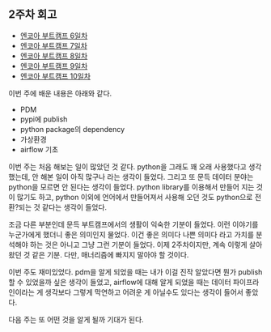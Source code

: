 ## 2주차 회고

- [엔코아 부트캠프 6일차](https://cro4737.github.io/%EC%97%94%EC%BD%94%EC%95%84-%EB%B6%80%ED%8A%B8%EC%BA%A0%ED%94%84-6%EC%9D%BC%EC%B0%A8/)
- [엔코아 부트캠프 7일차](https://cro4737.github.io/%EC%97%94%EC%BD%94%EC%95%84-%EB%B6%80%ED%8A%B8%EC%BA%A0%ED%94%84-7%EC%9D%BC%EC%B0%A8/)
- [엔코아 부트캠프 8일차](https://cro4737.github.io/%EC%97%94%EC%BD%94%EC%95%84-%EB%B6%80%ED%8A%B8%EC%BA%A0%ED%94%84-8%EC%9D%BC%EC%B0%A8/)
- [엔코아 부트캠프 9일차](https://cro4737.github.io/%EC%97%94%EC%BD%94%EC%95%84-%EB%B6%80%ED%8A%B8%EC%BA%A0%ED%94%84-9%EC%9D%BC%EC%B0%A8/)
- [엔코아 부트캠프 10일차](https://cro4737.github.io/%EC%97%94%EC%BD%94%EC%95%84-%EB%B6%80%ED%8A%B8%EC%BA%A0%ED%94%84-10%EC%9D%BC%EC%B0%A8/)

이번 주에 배운 내용은 아래와 같다.
- PDM
- pypi에 publish
- python package의 dependency
- 가상환경
- airflow 기초

이번 주는 처음 해보는 일이 많았던 것 같다. python을 그래도 꽤 오래 사용했다고 생각했는데, 안 해본 일이 아직 많구나 라는 생각이 들었다. 그리고 또 문득 데이터 분야는 python을 모르면 안 된다는 생각이 들었다. python library를 이용해서 만들어 지는 것이 많기도 하고, python 이외에 언어에서 만들어져서 사용해 오던 것도 python으로 전환?되는 것 같다는 생각이 들었다. 

조금 다른 부분인데 문득 부트캠프에서의 생활이 익숙한 기분이 들었다. 이런 이야기를 누군가에게 했더니 좋은 의미인지 물었다. 이건 좋은 의미다 나쁜 의미다 라고 가치를 분석해야 하는 것은 아니고 그냥 그런 기분이 들었다. 이제 2주차이지만, 계속 이렇게 살아왔던 것 같은 기분. 다만, 매너리즘에 빠지지 말아야 할 것이다.

이번 주도 재미있었다. pdm을 알게 되었을 때는 내가 이걸 진작 알았다면 뭔가 publish할 수 있었을까 싶은 생각이 들었고, airflow에 대해 알게 되었을 때는 데이터 파이프라인이라는 게 생각보다 그렇게 막연하고 어려운 게 아닐수도 있다는 생각이 들어서 좋았다. 

다음 주는 또 어떤 것을 알게 될까 기대가 된다.
